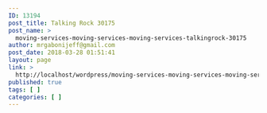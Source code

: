 ```yaml
---
ID: 13194
post_title: Talking Rock 30175
post_name: >
  moving-services-moving-services-moving-services-talkingrock-30175
author: mrgabonijeff@gmail.com
post_date: 2018-03-28 01:51:41
layout: page
link: >
  http://localhost/wordpress/moving-services-moving-services-moving-services-talkingrock-30175/
published: true
tags: [ ]
categories: [ ]
---
```


